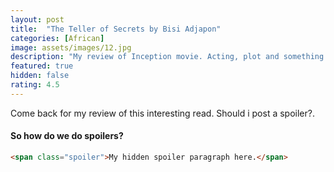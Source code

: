 ```yaml
---
layout: post
title:  "The Teller of Secrets by Bisi Adjapon"
categories: [African]
image: assets/images/12.jpg
description: "My review of Inception movie. Acting, plot and something else in this short description."
featured: true
hidden: false
rating: 4.5
---
```


Come back for my review of this interesting read.
<span class="spoiler">Should i post a spoiler?.</span>

#### So how do we do spoilers?

```html
<span class="spoiler">My hidden spoiler paragraph here.</span>
```

